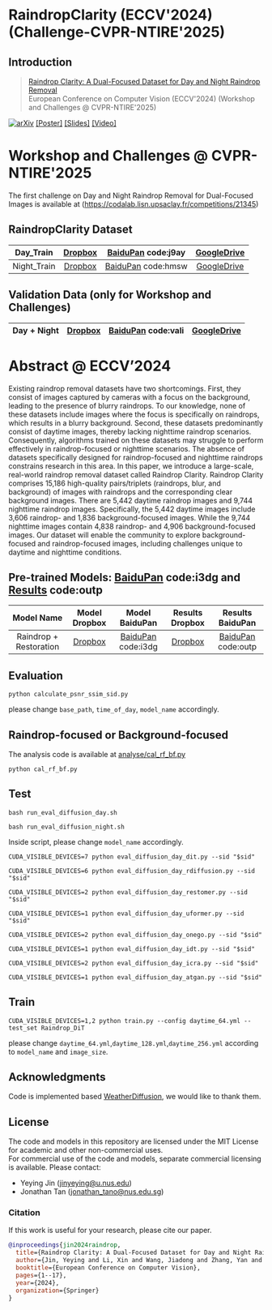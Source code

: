 # RaindropClarity (ECCV'2024) (Challenge-CVPR-NTIRE'2025)

## Introduction
> [Raindrop Clarity: A Dual-Focused Dataset for Day and Night Raindrop Removal](https://arxiv.org/abs/2407.16957)<br>
> European Conference on Computer Vision (ECCV'2024) (Workshop and Challenges @ CVPR-NTIRE'2025)
> 
[![arXiv](https://img.shields.io/badge/arXiv-Paper-<COLOR>.svg)](https://arxiv.org/abs/2407.16957)
[[Poster]](https://github.com/jinyeying/RaindropClarity/blob/main/poster_slides/RaindropClarity_poster.pdf) 
[[Slides]](https://github.com/jinyeying/RaindropClarity/blob/main/poster_slides/RaindropClarity_PPT.pdf) 
[[Video]](https://www.youtube.com/watch?v=LSGvCuT46XU)

# Workshop and Challenges @ CVPR-NTIRE'2025
The first challenge on Day and Night Raindrop Removal for Dual-Focused Images is available at (https://codalab.lisn.upsaclay.fr/competitions/21345)

## RaindropClarity Dataset
 |Day_Train   |[Dropbox](https://www.dropbox.com/scl/fi/qes7r934c10qzb21funoj/DayRainDrop_Train.zip?rlkey=bdqa53wgvmhj9x1yf40q0c1p7&st=4taffjkx&dl=0) | [BaiduPan](https://pan.baidu.com/s/1-vwhYA7jEDPAYHlznhcHCA?pwd=j9ay) code:j9ay |[GoogleDrive](https://drive.google.com/file/d/1lHOumI4wDsJfgGnDPOCXM6h_C1F5ZQEA/view?usp=sharing)|
 |:-----------:| :-----------: | :-----------: |:-----------: |
 |Night_Train|[Dropbox](https://www.dropbox.com/scl/fi/cw3ji53qxy18sepuk6wcp/NightRainDrop_Train.zip?rlkey=r2yn224ryek9wxkbchedeg13j&st=jzo93x80&dl=0)| [BaiduPan](https://pan.baidu.com/s/13x6-UzqxaJG7tKv2WMyMuQ?pwd=hmsw) code:hmsw| [GoogleDrive](https://drive.google.com/file/d/1_ruwsBCzbOEkpqcqHIeKoyCg6P2Sxclr/view?usp=sharing)|

## Validation Data (only for Workshop and Challenges)
|Day + Night |[Dropbox](https://www.dropbox.com/scl/fo/74s4wpvhrx1ag0rvsuq9q/ALyqJEFapXZ7QBcOyV2uCSs?rlkey=hsu5ktfetpjh986rvkmxexule&st=k9m9wgxw&dl=0) |[BaiduPan](https://pan.baidu.com/s/1gwMC3uN6UrJ23xn24NNVdg?pwd=vali) code:vali | [GoogleDrive](https://drive.google.com/drive/folders/1KFInlF3cSZXxUIK4N9YvCC0B4N9lXAhB?usp=sharing)|
|:-----------:|:-----------:| :-----------: | :-----------: |

# Abstract @ ECCV’2024
 Existing raindrop removal datasets have two shortcomings. First, they consist of images captured by cameras with a focus on the background, leading to the presence of blurry raindrops. To our knowledge, none of these datasets include images where the focus is specifically on raindrops, which results in a blurry background. Second, these datasets predominantly consist of daytime images, thereby lacking nighttime raindrop scenarios. Consequently, algorithms trained on these datasets may struggle to perform effectively in raindrop-focused or nighttime scenarios. The absence of datasets specifically designed for raindrop-focused and nighttime raindrops constrains research in this area. In this paper, we introduce a large-scale, real-world raindrop removal dataset called Raindrop Clarity. Raindrop Clarity comprises 15,186 high-quality pairs/triplets (raindrops, blur, and background) of images with raindrops and the corresponding clear background images. There are 5,442 daytime raindrop images and 9,744 nighttime raindrop images. Specifically, the 5,442 daytime images include 3,606 raindrop- and 1,836 background-focused images. While the 9,744 nighttime images contain 4,838 raindrop- and 4,906 background-focused images. Our dataset will enable the community to explore background-focused and raindrop-focused images, including challenges unique to daytime and nighttime conditions. 

## Pre-trained Models: [BaiduPan](https://pan.baidu.com/s/1tzJX--WD7YsYbpc9nGBQ0w?pwd=i3dg) code:i3dg and [Results](https://pan.baidu.com/s/1kVxJK0HgSDe5pglQ2uTj3A?pwd=outp) code:outp
| Model Name | Model Dropbox | Model BaiduPan | Results Dropbox | Results BaiduPan |
| :----: | :-----------: | :----------: |:---------------: |  :----------: |
| Raindrop + Restoration| [Dropbox](https://www.dropbox.com/scl/fo/oy0s69m4jienlvjpu52wi/ACnxDbcyX2K0trBdEJa4DdQ?rlkey=jn0wkbaf8d4xv8rqixhhuhymy&dl=0) | [BaiduPan](https://pan.baidu.com/s/1tzJX--WD7YsYbpc9nGBQ0w?pwd=i3dg) code:i3dg| [Dropbox]() | [BaiduPan](https://pan.baidu.com/s/1kVxJK0HgSDe5pglQ2uTj3A?pwd=outp) code:outp|  

## Evaluation
```
python calculate_psnr_ssim_sid.py
```
please change `base_path`, `time_of_day`, `model_name` accordingly.

## Raindrop-focused or Background-focused
The analysis code is available at [analyse/cal_rf_bf.py](https://github.com/jinyeying/RaindropClarity/blob/main/analyse/cal_rf_bf.py)
```
python cal_rf_bf.py
```

## Test
```
bash run_eval_diffusion_day.sh
```
```
bash run_eval_diffusion_night.sh
```
Inside script, please change `model_name` accordingly. 
```
CUDA_VISIBLE_DEVICES=7 python eval_diffusion_day_dit.py --sid "$sid"
```
```
CUDA_VISIBLE_DEVICES=6 python eval_diffusion_day_rdiffusion.py --sid "$sid"
```
```
CUDA_VISIBLE_DEVICES=2 python eval_diffusion_day_restomer.py --sid "$sid"
```
```
CUDA_VISIBLE_DEVICES=1 python eval_diffusion_day_uformer.py --sid "$sid"
```
```
CUDA_VISIBLE_DEVICES=2 python eval_diffusion_day_onego.py --sid "$sid"
```
```
CUDA_VISIBLE_DEVICES=1 python eval_diffusion_day_idt.py --sid "$sid"
```
```
CUDA_VISIBLE_DEVICES=2 python eval_diffusion_day_icra.py --sid "$sid"
```
```
CUDA_VISIBLE_DEVICES=1 python eval_diffusion_day_atgan.py --sid "$sid"
```

## Train
```
CUDA_VISIBLE_DEVICES=1,2 python train.py --config daytime_64.yml --test_set Raindrop_DiT
```
please change `daytime_64.yml`,`daytime_128.yml`,`daytime_256.yml` according to `model_name` and `image_size`.

## Acknowledgments
Code is implemented based [WeatherDiffusion](https://github.com/IGITUGraz/WeatherDiffusion), we would like to thank them.

## License
The code and models in this repository are licensed under the MIT License for academic and other non-commercial uses.<br>
For commercial use of the code and models, separate commercial licensing is available. Please contact:
- Yeying Jin (jinyeying@u.nus.edu)
- Jonathan Tan (jonathan_tano@nus.edu.sg)

### Citation
If this work is useful for your research, please cite our paper. 
```BibTeX
@inproceedings{jin2024raindrop,
  title={Raindrop Clarity: A Dual-Focused Dataset for Day and Night Raindrop Removal},
  author={Jin, Yeying and Li, Xin and Wang, Jiadong and Zhang, Yan and Zhang, Malu},
  booktitle={European Conference on Computer Vision},
  pages={1--17},
  year={2024},
  organization={Springer}
}
```
